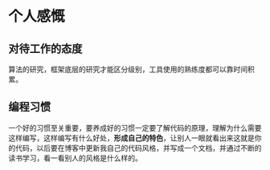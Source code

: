 # 个人感慨

## 对待工作的态度

算法的研究，框架底层的研究才能区分级别，工具使用的熟练度都可以靠时间积累。

## 编程习惯

一个好的习惯至关重要，要养成好的习惯一定要了解代码的原理，理解为什么需要这样编写，这样编写有什么好处，**形成自己的特色**，让别人一眼就看出来这就是你的代码，以后要在博客中更新我自己的代码风格，并写成一个文档，并通过不断的读书学习，看一看别人的风格是什么样的。
